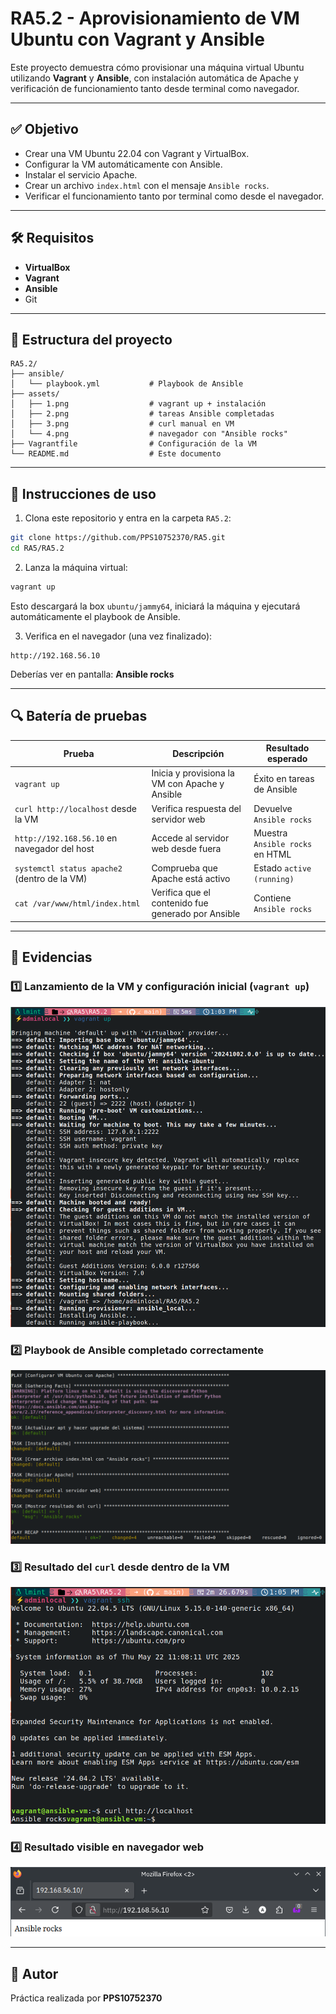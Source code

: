 # RA5.2 - Aprovisionamiento de VM Ubuntu con Vagrant y Ansible

Este proyecto demuestra cómo provisionar una máquina virtual Ubuntu utilizando **Vagrant** y **Ansible**, con instalación automática de Apache y verificación de funcionamiento tanto desde terminal como navegador.

---

## ✅ Objetivo

- Crear una VM Ubuntu 22.04 con Vagrant y VirtualBox.
- Configurar la VM automáticamente con Ansible.
- Instalar el servicio Apache.
- Crear un archivo `index.html` con el mensaje `Ansible rocks`.
- Verificar el funcionamiento tanto por terminal como desde el navegador.

---

## 🛠️ Requisitos

- **VirtualBox**
- **Vagrant**
- **Ansible**
- Git

---

## 📁 Estructura del proyecto

```
RA5.2/
├── ansible/
│   └── playbook.yml           # Playbook de Ansible
├── assets/
│   ├── 1.png                  # vagrant up + instalación
│   ├── 2.png                  # tareas Ansible completadas
│   ├── 3.png                  # curl manual en VM
│   └── 4.png                  # navegador con "Ansible rocks"
├── Vagrantfile                # Configuración de la VM
└── README.md                  # Este documento
```

---

## 🚀 Instrucciones de uso

1. Clona este repositorio y entra en la carpeta `RA5.2`:

```bash
git clone https://github.com/PPS10752370/RA5.git
cd RA5/RA5.2
```

2. Lanza la máquina virtual:

```bash
vagrant up
```

Esto descargará la box `ubuntu/jammy64`, iniciará la máquina y ejecutará automáticamente el playbook de Ansible.

3. Verifica en el navegador (una vez finalizado):

```
http://192.168.56.10
```

Deberías ver en pantalla: **Ansible rocks**

---

## 🔍 Batería de pruebas

| Prueba | Descripción | Resultado esperado |
|-------|-------------|---------------------|
| `vagrant up` | Inicia y provisiona la VM con Apache y Ansible | Éxito en tareas de Ansible |
| `curl http://localhost` desde la VM | Verifica respuesta del servidor web | Devuelve `Ansible rocks` |
| `http://192.168.56.10` en navegador del host | Accede al servidor web desde fuera | Muestra `Ansible rocks` en HTML |
| `systemctl status apache2` (dentro de la VM) | Comprueba que Apache está activo | Estado `active (running)` |
| `cat /var/www/html/index.html` | Verifica que el contenido fue generado por Ansible | Contiene `Ansible rocks` |

---

## 📸 Evidencias

### 1️⃣ Lanzamiento de la VM y configuración inicial (`vagrant up`)
![vagrant up](assets/1.png)

### 2️⃣ Playbook de Ansible completado correctamente
![ansible playbook](assets/2.png)

### 3️⃣ Resultado del `curl` desde dentro de la VM
![curl en localhost](assets/3.png)

### 4️⃣ Resultado visible en navegador web
![navegador](assets/4.png)

---

## 🧑 Autor

Práctica realizada por **PPS10752370**
